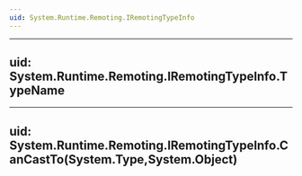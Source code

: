 ```yaml
---
uid: System.Runtime.Remoting.IRemotingTypeInfo
---
```


---
uid: System.Runtime.Remoting.IRemotingTypeInfo.TypeName
---

---
uid: System.Runtime.Remoting.IRemotingTypeInfo.CanCastTo(System.Type,System.Object)
---
